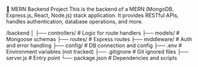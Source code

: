 🚀 MERN Backend Project
This is the backend of a MERN (MongoDB, Express.js, React, Node.js) stack application. It provides RESTful APIs, handles authentication, database operations, and more.

/backend
│
├── controllers/       # Logic for route handlers
├── models/            # Mongoose schemas
├── routes/            # Express routes
├── middleware/        # Auth and error handling
├── config/            # DB connection and config
├── .env               # Environment variables (not tracked)
├── .gitignore         # Git ignored files
├── server.js          # Entry point
└── package.json       # Dependencies and scripts

